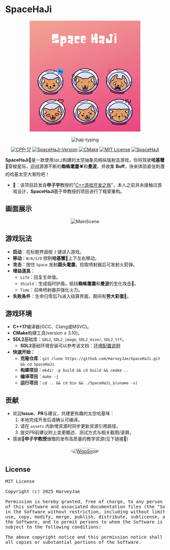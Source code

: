 # SpaceHaJi

<p align="center">
  <img alt="SpaceHaji" src="assets/readme/space_haji_logo.png" width="350" height="350">
</p>

<p align="center">
	<img alt="haji-typing" 
       src="https://readme-typing-svg.demolab.com?font=Fira+Code&pause=1000&color=CD72B4AC&width=435&lines=Hello%2C+try+SpaceHaJi."/>
</p>

<p align="center">
  <a href="https://en.cppreference.com/w/cpp/17.html">
    <img alt="CPP-17" src="https://img.shields.io/badge/language-C%2B%2B-blue"
  ></a>
  <a href="https://github.com/HarveyJae/SpaceHaJi">
    <img alt="SpaceHaJi-Version" src="https://img.shields.io/badge/version-1.0-blue"
  ></a>
  <a href="https://cmake.org/download/">
    <img alt="CMake" src="https://img.shields.io/badge/build-CMake-green"
  ></a>
  <a href="https://opensource.org/license/mit">
    <img alt="MIT License" src="https://img.shields.io/badge/license-MIT-blue"
  ></a>
  <a href="https://github.com/HarveyJae/SpaceHaJi">
    <img alt="SpaceHaJi" src="https://img.shields.io/badge/game-SpaceHaJi-brightgreen"
  ></a>
</p>

**SpaceHaJi**🚀是一款使用`SDL2`构建的太空抽象风格纵版射击游戏，你将驾驶**哈基蟹**🦀穿梭星际，迎战源源不断的**蜘蛛耄耋**🕷️和**曼波**，并收集 **Buff**，快来体验紧张刺激的哈基太空大冒险吧！

- 📝：该项目启发自**申子宇**教授的"[C++游戏开发之旅](https://cppgamedev.top/)"，本人之前并未接触过游戏设计，**SpaceHaJi**基于申教授的项目进行了框架重构。

## 画面展示

<p align="center">
  <img alt="MainScene" src="assets/readme/MainScene.gif">
</p>



## 游戏玩法

- **启动**：在标题界面按 `J` 键进入游戏。
- **移动**：`W/A/S/D` 控制**哈基蟹**🦀上下左右移动。
- **攻击**：按住 `Space` 发射**圆头耄耋**，拾取喷射器后可发射火箭弹。
- **增益道具**：
  - `Life`：回复生命值。
  - `Shield`：生成临时护盾，抵挡**蜘蛛耄耋**和**曼波**的生化攻击🐍。
  - `Time`：召唤喷射器并强化火力。
- **失败条件**：生命归零后7s进入结算界面，期间有**劳大彩蛋**🥚。

## 游戏环境

- **C++17**编译器(GCC、Clang或MSVC)。
- **CMake**构建工具(version ≥ 3.10)。
- **SDL2**基础库：`SDL2`, `SDL2_image`, `SDL2_mixer`, `SDL2_ttf`。
  - **SDL2**基础环境安装可以参考该文档：[环境配置说明](https://cppgamedev.top/courses/sdl-space-shooter/parts/environment-setup)
- **快速开始：**
  - **克隆仓库**：`git clone https://github.com/HarveyJae/SpaceHaJi.git && cd SpaceHaJi`
  - **构建项目**：`mkdir -p build && cd build && cmake ..`
  - **编译项目**：`make -j`
  - **运行项目**：`cd .. && cd bin && ./SpaceHaJi_$(uname -s)`

## 贡献

- 欢迎**Issue**、**PR**与建议，共建更有趣的太空哈基咪：
  1. 本地完成开发后请确认可编译。
  2. 请在 `assets` 内新增资源时同步更新资源引用路径。
  3. 提交PR前建议附上变更概述、测试方式与相关截图/录屏。
- 感谢🙏**申子宇教授**慷慨的发布高质量的教学资源(见下链接🔗)

<p align="center">
  <a href="https://github.com/WispSnow">
    <img src="https://github.com/WispSnow.png?size=200"
         alt="WispSnow"
         width="120"
         style="border-radius:50%; border:2px solid #ccc; margin:5px;">
  </a>
</p>

## License

<pre>
MIT License<br>
Copyright (c) 2025 HarveyJae<br>
Permission is hereby granted, free of charge, to any person obtaining a copy
of this software and associated documentation files (the "Software"), to deal
in the Software without restriction, including without limitation the rights to
use, copy, modify, merge, publish, distribute, sublicense, and/or sell copies of
the Software, and to permit persons to whom the Software is furnished to do so,
subject to the following conditions:<br>
The above copyright notice and this permission notice shall be included in
all copies or substantial portions of the Software.
</pre>
